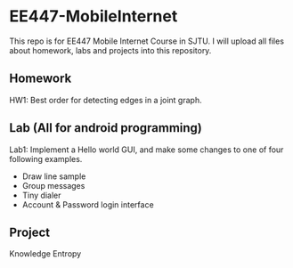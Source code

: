 # EE447-MobileInternet
This repo is for EE447 Mobile Internet Course in SJTU.
I will upload all files about homework, labs and projects into this repository.

## Homework
HW1: Best order for detecting edges in a joint graph.

## Lab (All for android programming)
Lab1: Implement a Hello world GUI, and make some changes to one of four following examples.
* Draw line sample
* Group messages
* Tiny dialer
* Account & Password login interface

## Project
Knowledge Entropy
